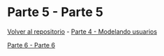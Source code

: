 # Parte 5 - Parte 5

[Volver al repositorio](https://github.com/Elolawyn/Rails5Tutorial) - [Parte 4 - Modelando usuarios](https://github.com/Elolawyn/Rails5Tutorial/tree/master/docs/04/README.md)



[Parte 6 - Parte 6](https://github.com/Elolawyn/Rails5Tutorial/tree/master/docs/06/README.md)
